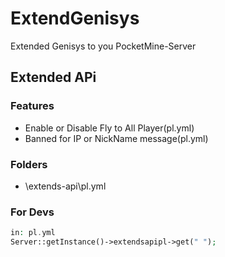 # ExtendGenisys
Extended Genisys to you PocketMine-Server

## Extended APi

### Features
- Enable or Disable Fly to All Player(pl.yml)
- Banned for IP or NickName message(pl.yml)

### Folders
- \extends-api\pl.yml

### For Devs
```php
in: pl.yml
Server::getInstance()->extendsapipl->get(" ");
```
